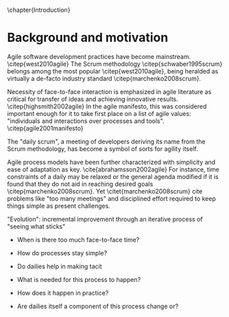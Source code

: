 
\chapter{Introduction}

# Background and motivation

Agile software development practices have become mainstream. \citep{west2010agile} The Scrum methodology \citep{schwaber1995scrum} belongs among the most popular \citep{west2010agile}, being heralded as virtually a de-facto industry standard \citep{marchenko2008scrum}.

Necessity of face-to-face interaction is emphasized in agile literature as critical for transfer of ideas and achieving innovative results. \citep{highsmith2002agile} In the agile manifesto, this was considered important enough for it to take first place on a list of agile values: "individuals and interactions over processes and tools". \citep{agile2001manifesto}

The "daily scrum", a meeting of developers deriving its name from the Scrum methodology, has become a symbol of sorts for agility itself.

Agile process models have been further characterized with simplicity and ease of adaptation as key. \cite{abrahamsson2002agile} For instance, time constraints of a daily may be relaxed or the general agenda modified if it is found that they do not aid in reaching desired goals \citep{marchenko2008scrum}. Yet \citet{marchenko2008scrum} cite problems like "too many meetings" and disciplined effort required to keep things simple as present challenges.

"Evolution": incremental improvement through an iterative process of "seeing what sticks"


- When is there too much face-to-face time?
- How do processes stay simple?
- Do dailies help in making tacit

- What is needed for this process to happen?
- How does it happen in practice?
- Are dailies itself a component of this process change or?
